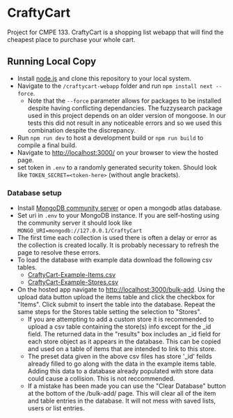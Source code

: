 # CraftyCart
Project for CMPE 133. CraftyCart is a shopping list webapp that will find the cheapest place to purchase your whole cart.

## Running Local Copy
- Install [node.js](https://nodejs.org/en) and clone this repository to your local system.
- Navigate to the `/craftycart-webapp` folder and run `npm install next --force`.
    - Note that the `--force` parameter allows for packages to be installed despite having conflicting dependancies. The fuzzysearch package used in this project depends on an older version of mongoose. In our tests this did not result in any noticeable errors and so we used this combination despite the discrepancy.
- Run `npm run dev` to host a development build or `npm run build` to compile a final build.
- Navigate to [http://localhost:3000/](http://localhost:3000/) on your browser to view the hosted page.
- set token in `.env` to a randomly generated security token. Should look like `TOKEN_SECRET=<token-here>` (without angle brackets).

### Database setup
- Install [MongoDB community server](https://www.mongodb.com/try/download/community) or open a mongodb atlas database.
- Set uri in `.env` to your MongoDB instance. If you are self-hosting using the community server it should look like `MONGO_URI=mongodb://127.0.0.1/CraftyCart`
- The first time each collection is used there is often a delay or error as the collection is created locally. It is probably necessary to refresh the page to resolve these errors.
- To load the database with example data download the following csv tables.
    - [CraftyCart-Example-Items.csv](https://drive.google.com/file/d/1JSn-Bdhq8upBAT2-w9prxiiPK4hqqfAD/view?usp=sharing)
    - [CraftyCart-Example-Stores.csv](https://drive.google.com/file/d/1gmKoGd2gdKAOwjZpxF9hklzdiKFBikFR/view?usp=sharing)
- On the hosted app navigate to [http://localhost:3000/bulk-add](http://localhost:3000/bulk-add). Using the upload data button upload the items table and click the checkbox for "Items". Click submit to insert the table into the database. Repeat the same steps for the Stores table setting the selection to "Stores".
    - If you are attempting to add a custom store it is recommended to upload a csv table containing the store(s) info except for the _id field. The returned data in the "results" box includes an _id field for each store object as it appears in the database. This can be copied and used on a table of items that are intended to link to this store.
    - The preset data given in the above csv files has store '_id' feilds already filled to go along with the data in the example items table. Adding this data to a database already populated with store data could cause a collision. This is not reccommended.
    - If a mistake has been made you can use the "Clear Database" button at the bottom of the /bulk-add/ page. This will clear all of the item and table entries in the database. It will not mess with saved lists, users or list entries.
  
